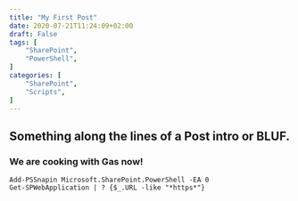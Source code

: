 ```yaml
---
title: "My First Post"
date: 2020-07-21T11:24:09+02:00
draft: False
tags: [
    "SharePoint",
    "PowerShell",
]
categories: [
    "SharePoint",
    "Scripts",
]
---
```


## Something along the lines of a Post intro or BLUF.

### We are cooking with Gas now!


	Add-PSSnapin Microsoft.SharePoint.PowerShell -EA 0
	Get-SPWebApplication | ? {$_.URL -like "*https*"}

